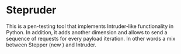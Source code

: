 # Stepruder

This is a pen-testing tool that implements Intruder-like functionality in Python. In addition, it adds another dimension and allows to send a sequence of requests for every payload iteration. In other words a mix between Stepper (new ) and Intruder.